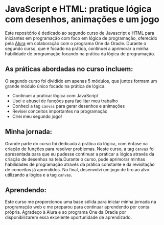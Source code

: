 # JavaScript e HTML: pratique lógica com desenhos, animações e um jogo

Este repositório é dedicado ao segundo curso de Javascript e HTML para iniciantes em programação com foco em lógica de programação, oferecido pela [Alura](https://cursos.alura.com.br/user/emanoelcampos) em colaboração com o programa One da Oracle. Durante o segundo curso, que é focado na prática, continuei a aprimorar a minha habilidade de programação focando na prática da lógica de programação. 

## As práticas abordadas no curso incluem:
O segundo curso foi dividido em apenas 5 módulos, que juntos formam um grande módulo único focado na prática de lógica.

- Continuei a praticar lógica com JavaScript
- Usei e abusei de funções para facilitar meu trabalho
- Conheci a tag `canvas` para gerar desenhos e animações
- Revisei conceitos importantes na programação
- Criei meu segundo jogo!

## Minha jornada:

Grande parte do curso foi dedicada à prática da lógica, com ênfase na criação de funções para resolver problemas. Neste curso, a tag `canvas` foi apresentada para que eu pudesse continuar a praticar a lógica através da criação de desenhos na tela.Durante o curso, pude aprimorar minhas habilidades de programação através da prática constante e da revisitação de conceitos já aprendidos. No final, desenvolvi um jogo de tiro ao alvo utilizando a lógica e a tag `canvas`. 

## Aprendendo:

Este curso me proporcionou uma base sólida para iniciar minha jornada na programação web e me preparou para continuar aprendendo por conta própria. Agradeço à Alura e ao programa One da Oracle por disponibilizarem essa excelente oportunidade de aprendizado.